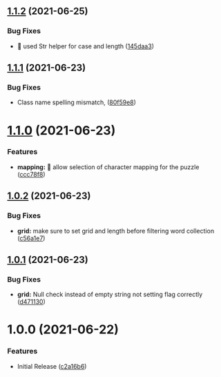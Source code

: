 ## [1.1.2](https://github.com/customd/word-finder/compare/v1.1.1...v1.1.2) (2021-06-25)


### Bug Fixes

* :bug: used Str helper for case and length ([145daa3](https://github.com/customd/word-finder/commit/145daa305a1e3ea3b0e096fac2dbd0de43ffe5c4))

## [1.1.1](https://github.com/customd/word-finder/compare/v1.1.0...v1.1.1) (2021-06-23)


### Bug Fixes

* Class name spelling mismatch, ([80f59e8](https://github.com/customd/word-finder/commit/80f59e849fc35f3fb6bf59898996ad062f5cf4af))

# [1.1.0](https://github.com/customd/word-finder/compare/v1.0.2...v1.1.0) (2021-06-23)


### Features

* **mapping:** :art: allow selection of character mapping for the puzzle ([ccc78f8](https://github.com/customd/word-finder/commit/ccc78f8e39b1665e8c47ceb14afeb6f901708c28))

## [1.0.2](https://github.com/customd/word-finder/compare/v1.0.1...v1.0.2) (2021-06-23)


### Bug Fixes

* **grid:** make sure to set grid and length before filtering word collection ([c56a1e7](https://github.com/customd/word-finder/commit/c56a1e79045f8026096335b3befd3d248fedadb4))

## [1.0.1](https://github.com/customd/word-finder/compare/v1.0.0...v1.0.1) (2021-06-23)


### Bug Fixes

* **grid:** Null check instead of empty string not setting flag correctly ([d471130](https://github.com/customd/word-finder/commit/d4711302f66020343217baf414b2ab7d8135fe8c))

# 1.0.0 (2021-06-22)


### Features

* Initial Release ([c2a16b6](https://github.com/customd/word-finder/commit/c2a16b6e995135029662c9e13dcd7df6cf34fc6c))
